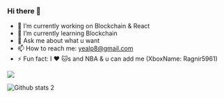 ### Hi there 👋

- 🔭 I’m currently working on Blockchain & React
- 🌱 I’m currently learning Blockchain
- 💬 Ask me about what u want
- 📫 How to reach me: yealp8@gmail.com
- ⚡ Fun fact: I ❤️ 🐱s and NBA & u can add me (XboxName: Ragnir5961)

<img src="me" width="auto">


![Github stats 2](https://github-readme-stats.vercel.app/api?username=yemrealpak&show_icons=true&theme=radical)
